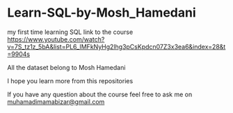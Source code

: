 # Learn-SQL-by-Mosh_Hamedani

my first time learning SQL
link to the course https://www.youtube.com/watch?v=7S_tz1z_5bA&list=PL6_IMFkNyHg2lhg3pCsKpdcn07Z3x3ea6&index=28&t=9904s

All the dataset belong to Mosh Hamedani

I hope you learn more from this repositories 

If you have any question about the course feel free to ask me on muhamadimamabizar@gmail.com

